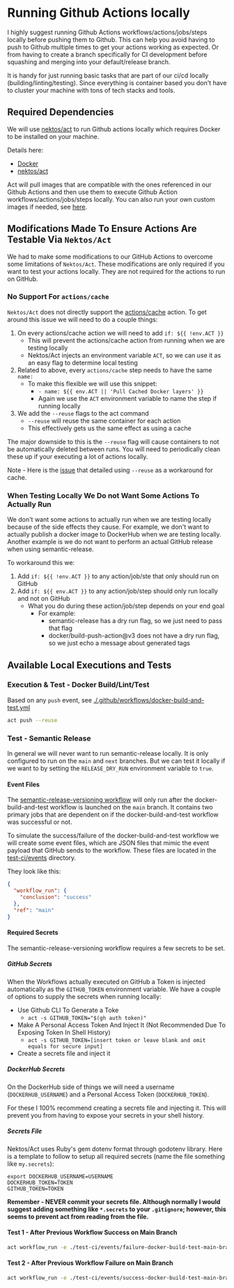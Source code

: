 # Running Github Actions locally

I highly suggest running Github Actions workflows/actions/jobs/steps locally before pushing them to Github.  This can help you avoid having to push to Github multiple times to get your actions working as expected. Or from having to create a branch specifically for CI development before squashing and merging into your default/release branch.

It is handy for just running basic tasks that are part of our ci/cd locally (building/linting/testing). Since everything is container based you don't have to cluster your machine with tons of tech stacks and tools.

## Required Dependencies

We will use [nektos/act](https://github.com/nektos/act) to run Github actions locally which requires Docker to be installed on your machine.

Details here:
* [Docker](https://docs.docker.com/get-docker/)
* [nektos/act](https://github.com/nektos/act)

Act will pull images that are compatible with the ones referenced in our Github Actions and then use  them to execute Github Action workflows/actions/jobs/steps locally. You can also run your own custom images if needed, see [here](https://nektosact.com/usage/runners.html).

## Modifications Made To Ensure Actions Are Testable Via `Nektos/Act`

We had to make some modifications to our GitHub Actions to overcome some limitations of `Nektos/Act`. These modifications are only required if you want to test your actions locally. They are not required for the actions to run on GitHub.

### No Support For `actions/cache`

`Nektos/Act` does not directly support the [actions/cache](https://github.com/actions/cache) action. To get around this issue we will need to do a couple things:
1. On every actions/cache action we will need to add `if: ${{ !env.ACT }}`
    * This will prevent the actions/cache action from running when we are testing locally
    * Nektos/Act injects an environment variable  `ACT`, so we can use it as an easy flag to determine local testing
2. Related to above, every `actions/cache` step needs to have the same `name:`
    * To make this flexible we will use this snippet:
      * `- name: ${{ env.ACT || 'Pull Cached Docker layers' }}`
      * Again we use the `ACT` environment variable to name the step if running locally
3. We add the `--reuse` flags to the act command
    * `--reuse` will reuse the same container for each action
    * This effectively gets us the same effect as using a cache

The major downside to this is the `--reuse` flag will cause containers to not be automatically deleted between runs. You will need to periodically clean these up if your executing a lot of actions locally.

Note - Here is the [issue](https://github.com/nektos/act/issues/285#issuecomment-987550101) that detailed using `--reuse` as a workaround for cache.

### When Testing Locally We Do not Want Some Actions To Actually Run

We don't want some actions to actually run when we are testing locally because of the side effects they  cause. For example, we don't want to actually publish a docker image to DockerHub when we are testing locally. Another example is we do not want to perform an actual GitHub release when using semantic-release.

To workaround this we:

1. Add `if: ${{ !env.ACT }}` to any action/job/ste that only should run on GitHub   
2. Add `if: ${{ env.ACT }}` to any action/job/step should only run locally and not on GitHub 
    * What you do during these action/job/step depends on your end goal
      * For example:
        * semantic-release has a dry run flag, so we just need to pass that flag
        * docker/build-push-action@v3 does not have a dry run flag, so we just echo a message about generated tags

## Available Local Executions and Tests

### Execution & Test - Docker Build/Lint/Test

Based on any `push` event, see [./.github/workflows/docker-build-and-test.yml](./.github/workflows/docker-build-and-test.yml)

```bash
act push --reuse
```

### Test - Semantic Release 

In general we will never want to run semantic-release locally. It is only configured to run on the `main` and `next` branches. But we can test it locally if we want to by setting the `RELEASE_DRY_RUN` environment variable to `true`.


#### Event Files

The [semantic-release-versioning workflow](.github/workflows/semantic-release-verionsing.yml) will only run after the docker-build-and-test workflow is launched on the `main` branch. It contains two primary jobs that are dependent on if the docker-build-and-test workflow was successful or not.

To simulate the success/failure of the docker-build-and-test workflow we will create some event files, which are JSON files that mimic the event payload that GitHub sends to the workflow. These files are located in the [test-ci/events](./test-ci/events) directory.

They look like this:
```json
{
  "workflow_run": {
    "conclusion": "success"
  },
  "ref": "main"
}
```

#### Required Secrets

The semantic-release-versioning workflow requires a few secrets to be set. 

##### GitHub Secrets

When the Workflows actually executed on GitHub a Token is injected automatically as the `GITHUB_TOKEN` environment variable. We have a couple of options to supply the secrets when running locally:

* Use Github CLI To Generate a Toke
  * `act -s GITHUB_TOKEN="$(gh auth token)"`
* Make A Personal Access Token And Inject It (Not Recommended Due To Exposing Token In Shell History)
  * `act -s GITHUB_TOKEN=[insert token or leave blank and omit equals for secure input]`
* Create a secrets file and inject it

##### DockerHub Secrets

On the DockerHub side of things we will need a username (`DOCKERHUB_USERNAME`) and a Personal Access Token (`DOCKERHUB_TOKEN`).

For these I 100% recommend creating a secrets file and injecting it. This will prevent you from having to expose your secrets in your shell history.


##### Secrets File

Nektos/Act uses Ruby's gem dotenv format through godotenv library. Here is a template to follow to setup all required secrets (name the file something like `my.secrets`):

```
export DOCKERHUB_USERNAME=USERNAME
DOCKERHUB_TOKEN=TOKEN
GITHUB_TOKEN=TOKEN
```
**Remember - NEVER commit your secrets file. Although normally I would suggest adding something like `*.secrets` to your `.gitignore`; however, this seems to prevent act from reading from the file.**


#### Test 1 - After Previous Workflow Success on Main Branch

```bash
act workflow_run -e ./test-ci/events/failure-docker-build-test-main-branch.json --secret-file ./test-ci/my.secrets  --env RELEASE_DRY_RUN=true --reuse
```

#### Test 2 - After Previous Workflow Failure on Main Branch

```bash
act workflow_run -e ./test-ci/events/success-docker-build-test-main-branch.json --secret-file ./test-ci/my.secrets  --env RELEASE_DRY_RUN=true --reuse
```
